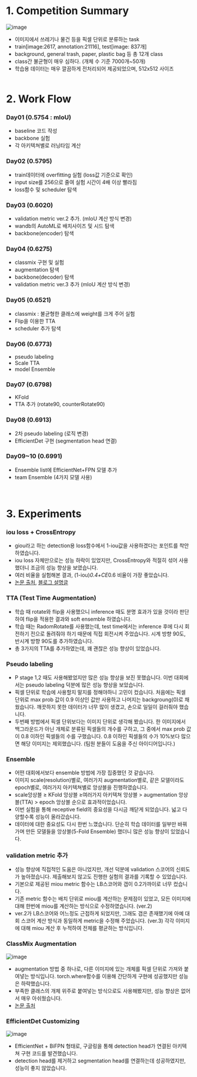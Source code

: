 # 1. Competition Summary
![image](https://user-images.githubusercontent.com/75927764/125186300-8e7b8a00-e264-11eb-8939-76a5ed29a7be.png)
- 이미지에서 쓰레기나 물건 등을 픽셀 단위로 분류하는 task
- train[image:2617, annotation:21116],   test[image: 837개]
- background, general trash, paper, plastic bag 등 총 12개 class
- class간 불균형이 매우 심하다. (개체 수 기준 7000개~50개)
- 학습용 데이터는 매우 깔끔하게 전처리되어 제공되었으며, 512x512 사이즈
</br></br>
# 2. Work Flow
### Day01                           (0.5754 : mIoU)

- baseline 코드 작성
- backbone 실험
- 각 아키텍쳐별로 러닝타임 계산

### Day02                           (0.5795)

- train데이터에 overfitting 실험 (loss값 기준으로 확인)
- input size를 256으로 줄여 실험 시간이 4배 이상 빨라짐
- loss함수 및 scheduler 탐색

### Day03                           (0.6020)

- validation metric ver.2 추가. (mIoU 계산 방식 변경)
- wandb의 AutoML로 배치사이즈 및 시드 탐색
- backbone(encoder) 탐색

### Day04                           (0.6275)

- classmix 구현 및 실험
- augmentation 탐색
- backbone(decoder) 탐색
- validation metric ver.3 추가 (mIoU 계산 방식 변경)

### Day05                                    (0.6521)

- classmix : 불균형한 클래스에 weight를 크게 주어 실험
- Flip을 이용한 TTA
- scheduler 추가 탐색

### Day06                                    (0.6773)

- pseudo labeling
- Scale TTA
- model Ensemble

### Day07                                    (0.6798)

- KFold
- TTA 추가 (rotate90, counterRotate90)

### Day08                                    (0.6913)

- 2차 pseudo labeling (로직 변경)
- EfficientDet 구현 (segmentation head 연결)

### Day09~10                              (0.6991)

- Ensemble list에 EfficientNet+FPN 모델 추가
- team Ensemble (4가지 모델 사용)
</br></br></br>

# 3. Experiments
### iou loss + CrossEntropy

- giou라고 하는 detection용 loss함수에서 1-iou값을 사용하겠다는 포인트를 착안하였습니다.
- iou loss 자체만으로는 성능 하락이 있었지만, CrossEntropy와 적절히 섞어 사용했더니 조금의 성능 향상을 보였습니다.
- 여러 비율을 실험해본 결과, (1-iou)*0.4+CE*0.6 비율이 가장 좋았습니다.
- [논문 출처](https://arxiv.org/pdf/1902.09630.pdf), [블로그 설명글](https://gaussian37.github.io/vision-detection-giou/)

### TTA (Test Time Augmentation)

- 학습 때 rotate와 flip을 사용했으니 inference 때도 분명 효과가 있을 것이라 판단하여 flip을 적용한 결과와 soft ensemble 하였습니다.
- 학습 때는 RadomRotate를 사용했는데, test time에서는 inference 후에 다시 회전하기 전으로 돌려줘야 하기 때문에 직접 회전시켜 주었습니다. 시계 방향 90도, 반시계 방향 90도를 추가하였습니다.
- 총 3가지의 TTA를 추가하였는데, 꽤 괜찮은 성능 향상이 있었습니다.

### Pseudo labeling

- P stage 1,2 때도 사용해봤었지만 많은 성능 향상을 보진 못했습니다. 이번 대회에서는 pseudo labeling 덕분에 많은 성능 향상을 보았습니다.
- 픽셀 단위로 학습에 사용할지 말지를 정해야하니 고민이 컸습니다. 처음에는 픽셀 단위로 max prob 값이 0.9 이상인 값만 사용하고 나머지는 backgroung(0)로 채웠습니다. 깨끗하지 못한 데이터가 너무 많이 생겼고, 손으로 일일이 걸러줘야 했습니다.
- 두번째 방법에서 픽셀 단위보다는 이미지 단위로 생각해 봤습니다. 한 이미지에서 백그라운드가 아닌 개체로 분류된 픽셀들의 개수를 구하고, 그 중에서 max prob 값이 0.8 이하인 픽셀들의 수를 구했습니다. 0.8 이하인 픽셀들의 수가 10%보다 많으면 해당 이미지는 제외했습니다.
(팀원 분들이 도움을 주신 아이디어입니다.)

### Ensemble

- 어떤 대회에서보다 ensemble 방법에 가장 집중했던 것 같습니다.
- 이미지 scale(resolution)별로, 여러가지 augmentation별로, 같은 모델이라도 epoch별로, 여러가지 아키텍쳐별로 앙상블을 진행하였습니다.
- scale앙상블 ≥ KFold 앙상블 ≥여러가지 아키텍쳐 앙상블 > augmentation 앙상블(TTA) > epoch 앙상블 순으로 효과적이었습니다.
- 이번 실험을 통해 receptive field의 중요성을 다시금 깨닫게 되었습니다. 넓고 다양할수록 성능이 올라갔습니다.
- 데이터에 대한 중요성도 다시 한번 느꼈습니다. 단순히 학습 데이터를 일부만 바꿔가며 만든 모델들을 앙상블(5-Fold Ensemble) 했더니 많은 성능 향상이 있었습니다.

### validation metric 추가

- 성능 향상에 직접적인 도움은 아니었지만, 개선 덕분에 validation 스코어의 신뢰도가 높아졌습니다. 제출해보지 않고도 진행한 실험의 결과를 기록할 수 있었습니다.
- 기본으로 제공된 miou metric 함수는 LB스코어와 갭이 0.2가까이로 너무 컸습니다.
- 기존 metric 함수는 배치 단위로 miou를 계산하는 문제점이 있었고, 모든 이미지에 대해 한번에 miou를 계산하는 방식으로 수정하였습니다. (ver.2)
- ver.2가 LB스코어와 어느정도 근접하게 되었지만, 그래도 갭은 존재했기에 아예 대회 스코어 계산 방식과 동일하게 metric을 수정해 주었습니다. (ver.3)
각각 이미지에 대해 miou 계산 후 누적하여 전체를 평균하는 방식입니다.

### ClassMix Augmentation

![image](https://user-images.githubusercontent.com/75927764/125187384-59723600-e26a-11eb-9dea-055a131de28a.png)

- augmentation 방법 중 하나로, 다른 이미지에 있는 개체를 픽셀 단위로 가져와 붙여넣는 방식입니다. torch.where함수를 이용해 간단하게 구현에 성공했지만 성능은 하락했습니다.
- 부족한 클래스의 개체 위주로 붙여넣는 방식으로도 사용해봤지만, 성능 향상은 없어서 매우 아쉬웠습니다.
- [논문 출처](https://arxiv.org/pdf/2007.07936.pdf)

### EfficientDet Customizing

![image](https://user-images.githubusercontent.com/75927764/125187377-5119fb00-e26a-11eb-8066-04579138fb6a.png)

- EfficientNet + BiFPN 형태로, 구글링을 통해 detection head가 연결된 아키텍쳐 구현 코드를 발견했습니다.
- detection head를 제거하고 segmentation head를 연결하는데 성공하였지만, 성능이 좋지 않았습니다.
